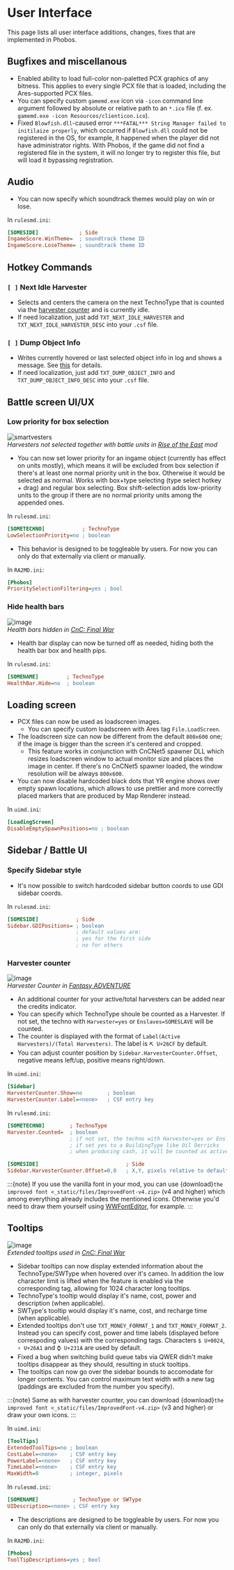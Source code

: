 # User Interface

This page lists all user interface additions, changes, fixes that are implemented in Phobos.

## Bugfixes and miscellanous

- Enabled ability to load full-color non-paletted PCX graphics of any bitness. This applies to every single PCX file that is loaded, including the Ares-supported PCX files.
- You can specify custom `gamemd.exe` icon via `-icon` command line argument followed by absolute or relative path to an `*.ico` file (f. ex. `gamemd.exe -icon Resources/clienticon.ico`).
- Fixed `Blowfish.dll`-caused error `***FATAL*** String Manager failed to initilaize properly`, which occurred if `Blowfish.dll` could not be registered in the OS, for example, it happened when the player did not have administrator rights. With Phobos, if the game did not find a registered file in the system, it will no longer try to register this file, but will load it bypassing registration. 

## Audio

- You can now specify which soundtrack themes would play on win or lose.

In `rulesmd.ini`:
```ini
[SOMESIDE]             ; Side
IngameScore.WinTheme=  ; soundtrack theme ID
IngameScore.LoseTheme= ; soundtrack theme ID
```

## Hotkey Commands

### `[ ]` Next Idle Harvester

- Selects and centers the camera on the next TechnoType that is counted via the [harvester counter](#harvester-counter) and is currently idle.
- If need localization, just add `TXT_NEXT_IDLE_HARVESTER` and `TXT_NEXT_IDLE_HARVESTER_DESC` into your `.csf` file.

### `[ ]` Dump Object Info

- Writes currently hovered or last selected object info in log and shows a message. See [this](Miscellanous.md#dump-object-info) for details.
- If need localization, just add `TXT_DUMP_OBJECT_INFO` and `TXT_DUMP_OBJECT_INFO_DESC` into your `.csf` file.

## Battle screen UI/UX

### Low priority for box selection

![smartvesters](_static/images/lowpriority-01.gif)  
*Harvesters not selected together with battle units in [Rise of the East](https://www.moddb.com/mods/riseoftheeast) mod*

- You can now set lower priority for an ingame object (currently has effect on units mostly), which means it will be excluded from box selection if there's at least one normal priority unit in the box. Otherwise it would be selected as normal. Works with box+type selecting (type select hotkey + drag) and regular box selecting. Box shift-selection adds low-priority units to the group if there are no normal priority units among the appended ones.

In `rulesmd.ini`:
```ini
[SOMETECHNO]            ; TechnoType
LowSelectionPriority=no ; boolean
```

- This behavior is designed to be toggleable by users. For now you can only do that externally via client or manually.

In `RA2MD.ini`:
```ini
[Phobos]
PrioritySelectionFiltering=yes ; bool
```

### Hide health bars

![image](_static/images/healthbar.hide-01.png)  
*Health bars hidden in [CnC: Final War](https://www.moddb.com/mods/cncfinalwar)*

- Health bar display can now be turned off as needed, hiding both the health bar box and health pips.

In `rulesmd.ini`:
```ini
[SOMENAME]         ; TechnoType
HealthBar.Hide=no  ; boolean
```

## Loading screen

- PCX files can now be used as loadscreen images.
  - You can specify custom loadscreen with Ares tag `File.LoadScreen`.
- The loadscreen size can now be different from the default `800x600` one; if the image is bigger than the screen it's centered and cropped.
  - This feature works in conjunction with CnCNet5 spawner DLL which resizes loadscreen window to actual monitor size and places the image in center. If there's no CnCNet5 spawner loaded, the window resolution will be always `800x600`.
- You can now disable hardcoded black dots that YR engine shows over empty spawn locations, which allows to use prettier and more correctly placed markers that are produced by Map Renderer instead.

In `uimd.ini`:
```ini
[LoadingScreen]
DisableEmptySpawnPositions=no ; boolean
```

## Sidebar / Battle UI

### Specify Sidebar style

- It's now possible to switch hardcoded sidebar button coords to use GDI sidebar coords.

In `rulesmd.ini`:
```ini
[SOMESIDE]            ; Side
Sidebar.GDIPositions= ; boolean
                      ; default values are:
                      ; yes for the first side
                      ; no for others
```

### Harvester counter

![image](_static/images/harvestercounter-01.gif)  
*Harvester Counter in [Fantasy ADVENTURE](https://www.moddb.com/mods/fantasy-adventure)*

- An additional counter for your active/total harvesters can be added near the credits indicator.
- You can specify which TechnoType shoule be counted as a Harvester. If not set, the techno with `Harvester=yes` or `Enslaves=SOMESLAVE` will be counted.
- The counter is displayed with the format of `Label(Active Harvesters)/(Total Harvesters)`. The label is `⛏ U+26CF` by default.
- You can adjust counter position by `Sidebar.HarvesterCounter.Offset`, negative means left/up, positive means right/down.

In `uimd.ini`:
```ini
[Sidebar]
HarvesterCounter.Show=no        ; boolean
HarvesterCounter.Label=<none>   ; CSF entry key
```

In `rulesmd.ini`:
```ini
[SOMETECHNO]        ; TechnoType
Harvester.Counted=  ; boolean
                    ; if not set, the techno with Harvester=yes or Enslaves=SOMESLAVE will be counted
                    ; if set yes to a BuildingType like Oil Derricks
                    ; when producing cash, it will be counted as active

[SOMESIDE]                            ; Side
Sidebar.HarvesterCounter.Offset=0,0   ; X,Y, pixels relative to default
```

:::{note}
If you use the vanilla font in your mod, you can use {download}`the improved font <_static/files/ImprovedFont-v4.zip>` (v4 and higher) which among everything already includes the mentioned icons. Otherwise you'd need to draw them yourself using [WWFontEditor](http://nyerguds.arsaneus-design.com/project_stuff/2016/WWFontEditor/release/?C=M;O=D), for example.
:::

## Tooltips

![image](_static/images/tooltips-01.png)  
*Extended tooltips used in [CnC: Final War](https://www.moddb.com/mods/cncfinalwar)*

- Sidebar tooltips can now display extended information about the TechnoType/SWType when hovered over it's cameo. In addition the low character limit is lifted when the feature is enabled via the corresponding tag, allowing for 1024 character long tooltips.
- TechnoType's tooltip would display it's name, cost, power and description (when applicable).
- SWType's tooltip would display it's name, cost,  and recharge time (when applicable).
- Extended tooltips don't use `TXT_MONEY_FORMAT_1` and `TXT_MONEY_FORMAT_2`. Instead you can specify cost, power and time labels (displayed before correspoding values) with the corresponding tags. Characters `$ U+0024`, `⚡ U+26A1` and `⌚ U+231A` are used by default.
- Fixed a bug when switching build queue tabs via QWER didn't make tooltips disappear as they should, resulting in stuck tooltips.
- The tooltips can now go over the sidebar bounds to accomodate for longer contents. You can control maximum text width with a new tag (paddings are excluded from the number you specify).

:::{note}
Same as with harvester counter, you can download {download}`the improved font <_static/files/ImprovedFont-v4.zip>` (v3 and higher) or draw your own icons.
:::

In `uimd.ini`:
```ini
[ToolTips]
ExtendedToolTips=no ; boolean
CostLabel=<none>    ; CSF entry key
PowerLabel=<none>   ; CSF entry key
TimeLabel=<none>    ; CSF entry key
MaxWidth=0          ; integer, pixels
```
In `rulesmd.ini`:
```ini
[SOMENAME]           ; TechnoType or SWType
UIDescription=<none> ; CSF entry key
```

- The descriptions are designed to be toggleable by users. For now you can only do that externally via client or manually.

In `RA2MD.ini`:
```ini
[Phobos]
ToolTipDescriptions=yes ; bool
```
